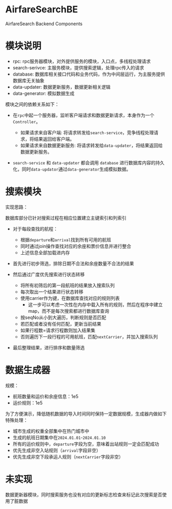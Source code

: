 # AirfareSearchBE
AirfareSearch Backend Components

# 模块说明

- rpc: rpc服务器模块，对外提供服务的模块，入口点，多线程处理请求
- search-serivce: 主服务模块，提供搜索逻辑，处理rpc传入的请求
- database: 数据库相关接口代码和业务代码，作为中间层运行，为主服务提供数据库无关抽象
- data-updater: 数据更新服务，数据更新相关逻辑
- data-generator: 模拟数据生成

模块之间的依赖关系如下：

- 在`rpc`中起一个服务器，监听客户端请求和数据更新请求，本身作为一个`Controller`。
  - 如果请求来自客户端: 将请求转发给`search-service`，竞争线程处理请求，将结果返回给客户端。
  - 如果请求来自数据更新服务: 将请求转发给`data-updater`，将结果返回给数据更新服务。

- `search-service` 和 `data-updater` 都会调用 `database` 进行数据库内容的持久化，同时`data-updator`通过`data-generator`生成模拟数据。

# 搜索模块

实现思路：

数据库部分已针对搜索过程在相应位置建立主键索引和列索引

- 对于每段查找的航程：
  - 根据`departure`和`arrival`找到所有可用的航班
  - 同时通过join操作查找对应的余座和票价信息并进行整合
  - 上述信息全部加载进内存
  
- 首先进行初步筛选，排除日期不合法和余座数量不合法的结果

- 然后通过广度优先搜索进行状态转移

  - 将所有初筛后的第一段航班的结果放入搜索队列
  - 每次取出一个结果进行状态转移
  - 使用carrier作为键，在数据库查找对应的规则列表
    - 这一步可以考虑一次性在内存中载入所有的规则，然后在程序中建立map，而不是每次搜索都进行数据库查询
  - 按seqNo从小到大遍历，判断规则是否匹配
  - 若匹配或者没有任何匹配，更新当前结果
  - 如果行程数=请求行程数则加入结果集
  - 否则遍历下一段行程的可用航班，匹配`nextCarrier`，并加入搜索队列

- 最后整理结果，进行排序和数量筛选

# 数据生成器

规模：
  - 航班数量和运价和余座信息：1e5
  - 运价规则：1e5

为了方便演示，降低随机数据的导入时间同时保持一定数据规模，生成器内做如下特殊处理：
  - 城市生成的权重全部集中在热门城市中
  - 生成的航班日期集中在`2024.01.01`-`2024.01.10`
  - 所有的运价规则中，`departure`字段为空，意味着出站规则一定会匹配成功
  - 优先生成非空入站规则（`arrival`字段非空）
  - 优先生成非空下段承运人规则（`nextCarrier`字段非空）

# 未实现

数据更新器模块，同时搜索服务也没有对应的更新标志检查来标记此次搜索是否使用了脏数据